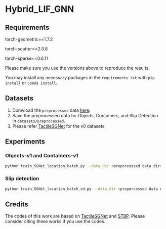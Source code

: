 # Hybrid_LIF_GNN

## Requirements
torch-geometric==1.7.2

torch-scatter==2.0.8

torch-sparse==0.6.11

Please make sure you use the versions above to reproduce the results.

You may install any necessary packages in the `requirements.txt` with `pip install` or `conda install`.

## Datasets

1. Donwload the `preprocessed` data [here](https://clear-nus.github.io/visuotactile/download.html).
2. Save the preprocessed data for Objects, Containers, and Slip Detection in `datasets/preprocessed`.
3. Please refer [TactileSGNet](https://github.com/clear-nus/TactileSGNet) for the v0 datasets.

## Experiments

### Objects-v1 and Containers-v1

```bash
python train_SGNet_location_batch.py --data_dir <preporcessed data dir> --sample_file 1
```

### Slip detection

```bash
python train_SGNet_location_batch_sd.py --data_dir <preporcessed data dir> --sample_file 1
```

## Credits
The codes of this work are based on [TactileSGNet](https://github.com/clear-nus/TactileSGNet) and [STBP](https://github.com/yjwu17/BP-for-SpikingNN). Please consider citing these works if you use the codes.
